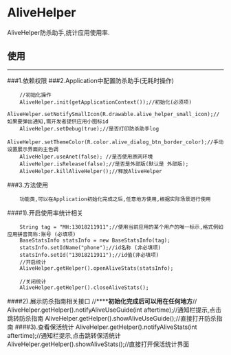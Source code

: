 # AliveHelper
AliveHelper防杀助手,统计应用使用率.


## 使用
***
###1.依赖权限
    <uses-permission android:name="android.permission.INTERNET"/>
    <uses-permission android:name="android.permission.ACCESS_NETWORK_STATE" />
###2.Application中配置防杀助手(无耗时操作)

        //初始化操作
        AliveHelper.init(getApplicationContext());//初始化(必须项)
        AliveHelper.setNotifySmallIcon(R.drawable.alive_helper_small_icon);//如果要弹出通知,需开发者提供应用小图标id
        AliveHelper.setDebug(true);//是否打印防杀助手log
        AliveHelper.setThemeColor(R.color.alive_dialog_btn_border_color);//手动设置展示界面的主色调
        AliveHelper.useAnet(false); //是否使用原网环境
        AliveHelper.isRelease(false);//是否是外部版(默认是 外部版);
        AliveHelper.killAliveHelper();//释放AliveHelper
###3.方法使用

        功能类,可以在Application初始化完成之后,任意地方使用,根据实际场景进行使用

####1).开启使用率统计相关

        String tag = "MH:13018211911";//使用当前应用的某个用户的唯一标示,格式例如 应用拼音简称:账号 (必填项)
        BaseStatsInfo statsInfo = new BaseStatsInfo(tag);
        statsInfo.setIdName("phone");//id名称 (非必填项)
        statsInfo.setId("13018211911");//id值(非必填项)
        //开启统计
        AliveHelper.getHelper().openAliveStats(statsInfo);

        //关闭统计
        AliveHelper.getHelper().closeAliveStats();

####2).展示防杀指南相关接口
        //**********初始化完成后可以用在任何地方******//
        AliveHelper.getHelper().notifyAliveUseGuide(int aftertime);//通知栏提示,点击跳转防杀指南
        AliveHelper.getHelper().showAliveUseGuide();//直接打开防杀指南
####3).查看保活统计
        AliveHelper.getHelper().notifyAliveStats(int aftertime);//通知栏提示,点击跳转保活统计
        AliveHelper.getHelper().showAliveStats();//直接打开保活统计界面